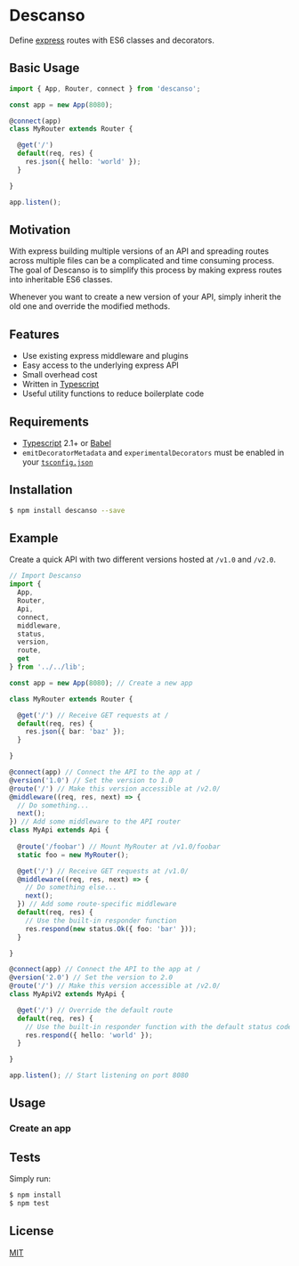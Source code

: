 # Descanso
Define [express][express] routes with ES6 classes and decorators.

## Basic Usage
```typescript
import { App, Router, connect } from 'descanso';

const app = new App(8080);

@connect(app)
class MyRouter extends Router {

  @get('/')
  default(req, res) {
    res.json({ hello: 'world' });
  }

}

app.listen();
```
## Motivation
With express building multiple versions of an API and spreading routes across multiple files can be a complicated and time consuming process. The goal of Descanso is to simplify this process by making express routes into inheritable ES6 classes.

Whenever you want to create a new version of your API, simply inherit the old one and override the modified methods.

## Features
- Use existing express middleware and plugins
- Easy access to the underlying express API
- Small overhead cost
- Written in [Typescript][typescript]
- Useful utility functions to reduce boilerplate code

## Requirements
- [Typescript][typescript] 2.1+ or [Babel][babel]
- ```emitDecoratorMetadata``` and ```experimentalDecorators``` must be enabled in your [```tsconfig.json```][tsconfig.json]

## Installation
```bash
$ npm install descanso --save
```

## Example
Create a quick API with two different versions hosted at ```/v1.0``` and ```/v2.0```.
```typescript
// Import Descanso
import {
  App, 
  Router,
  Api,
  connect,
  middleware, 
  status,
  version,
  route,
  get
} from '../../lib';

const app = new App(8080); // Create a new app

class MyRouter extends Router {

  @get('/') // Receive GET requests at /
  default(req, res) {
    res.json({ bar: 'baz' });
  }

}

@connect(app) // Connect the API to the app at /
@version('1.0') // Set the version to 1.0
@route('/') // Make this version accessible at /v2.0/
@middleware((req, res, next) => { 
  // Do something...
  next();
}) // Add some middleware to the API router
class MyApi extends Api {
  
  @route('/foobar') // Mount MyRouter at /v1.0/foobar
  static foo = new MyRouter();

  @get('/') // Receive GET requests at /v1.0/
  @middleware((req, res, next) => {
    // Do something else...
    next();
  }) // Add some route-specific middleware
  default(req, res) {
    // Use the built-in responder function
    res.respond(new status.Ok({ foo: 'bar' }));
  }

}

@connect(app) // Connect the API to the app at /
@version('2.0') // Set the version to 2.0
@route('/') // Make this version accessible at /v2.0/
class MyApiV2 extends MyApi {

  @get('/') // Override the default route
  default(req, res) {
    // Use the built-in responder function with the default status code
    res.respond({ hello: 'world' });
  }

}

app.listen(); // Start listening on port 8080
```

## Usage
### Create an app


## Tests
Simply run:
```bash
$ npm install
$ npm test
```

## License
[MIT](LICENSE)

[express]: https://expressjs.com/
[typescript]: https://www.typescriptlang.org/
[babel]: https://babeljs.io/
[tsconfig.json]: https://www.typescriptlang.org/docs/handbook/tsconfig-json.html
